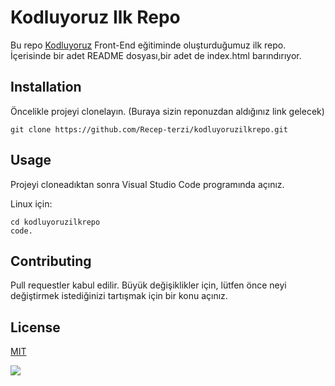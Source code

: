 # Kodluyoruz Ilk Repo

Bu repo [Kodluyoruz](http://kodluyoruz.org) Front-End eğitiminde oluşturduğumuz ilk repo. İçerisinde bir adet README dosyası,bir adet de index.html barındırıyor.

## Installation

Öncelikle projeyi clonelayın. (Buraya sizin reponuzdan aldığınız link gelecek)

```
git clone https://github.com/Recep-terzi/kodluyoruzilkrepo.git
```



## Usage

Projeyi cloneadıktan sonra Visual Studio Code programında açınız.

Linux için:

```
cd kodluyoruzilkrepo
code.
```



## Contributing

Pull requestler kabul edilir. Büyük değişiklikler için, lütfen önce neyi değiştirmek istediğinizi tartışmak için bir konu açınız.

## License

[MIT](www.google.com)

![](https://i.hizliresim.com/bun68v0.jpg)

